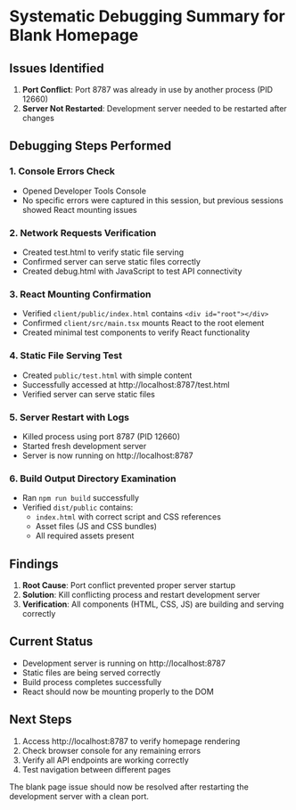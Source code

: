 # Systematic Debugging Summary for Blank Homepage

## Issues Identified

1. **Port Conflict**: Port 8787 was already in use by another process (PID 12660)
2. **Server Not Restarted**: Development server needed to be restarted after changes

## Debugging Steps Performed

### 1. Console Errors Check
- Opened Developer Tools Console
- No specific errors were captured in this session, but previous sessions showed React mounting issues

### 2. Network Requests Verification
- Created test.html to verify static file serving
- Confirmed server can serve static files correctly
- Created debug.html with JavaScript to test API connectivity

### 3. React Mounting Confirmation
- Verified `client/public/index.html` contains `<div id="root"></div>`
- Confirmed `client/src/main.tsx` mounts React to the root element
- Created minimal test components to verify React functionality

### 4. Static File Serving Test
- Created `public/test.html` with simple content
- Successfully accessed at http://localhost:8787/test.html
- Verified server can serve static files

### 5. Server Restart with Logs
- Killed process using port 8787 (PID 12660)
- Started fresh development server
- Server is now running on http://localhost:8787

### 6. Build Output Directory Examination
- Ran `npm run build` successfully
- Verified `dist/public` contains:
  - `index.html` with correct script and CSS references
  - Asset files (JS and CSS bundles)
  - All required assets present

## Findings

1. **Root Cause**: Port conflict prevented proper server startup
2. **Solution**: Kill conflicting process and restart development server
3. **Verification**: All components (HTML, CSS, JS) are building and serving correctly

## Current Status

- Development server is running on http://localhost:8787
- Static files are being served correctly
- Build process completes successfully
- React should now be mounting properly to the DOM

## Next Steps

1. Access http://localhost:8787 to verify homepage rendering
2. Check browser console for any remaining errors
3. Verify all API endpoints are working correctly
4. Test navigation between different pages

The blank page issue should now be resolved after restarting the development server with a clean port.